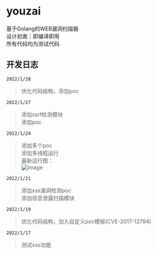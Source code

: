 # youzai
基于Golang的WEB漏洞扫描器  
设计初衷：即编译即用  
所有代码均为测试代码  
## 开发日志
`2022/1/28`  
> 优化代码结构，添加poc  

`2022/1/27`  
> 添加ssrf检测模块  
> 添加poc

`2022/1/24`  
> 添加多个poc  
> 添加多线程运行  
> 最新运行图：  
> ![image](https://github.com/qian-shen/youzai/blob/main/beta.gif)  

`2022/1/21`  
> 添加xss漏洞检测poc  
> 添加信息泄露扫描模块  

`2022/1/19`  
> 优化代码结构，加入自定义poc模板(CVE-2017-12794)

`2022/1/17`  
> 测试xss功能  




